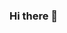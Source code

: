 ### Hi there 👋

<!--
My name is Matias Bueno

Hello, my name is Matías Bueno. I am a web developer. 
I keep learning day by day to improve myself by improving my skills.

- 🔭 I’m currently working on personal projects
- 🌱 I’m currently learning java
- 🤔 I’m looking for help with the search for a job that allows me to gain experience as a web developer
- 💬 Ask me about HTML, CSS, JS, PHP, SQL, and JAVA
- 📫 How to reach me: www.linkedin.com/in/matias-bueno-web-developer
-->
